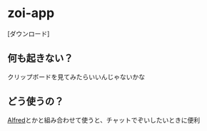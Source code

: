 # zoi-app

[ダウンロード]

## 何も起きない？

クリップボードを見てみたらいいんじゃないかな

## どう使うの？

[Alfred](http://www.alfredapp.com)とかと組み合わせて使うと、チャットでぞいしたいときに便利
